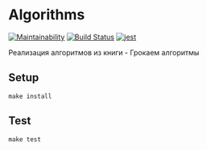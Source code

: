 # Algorithms

[![Maintainability](https://api.codeclimate.com/v1/badges/ddf1448d4125e555bf20/maintainability)](https://codeclimate.com/github/DimaKabanov/Algorithms/maintainability)
[![Build Status](https://travis-ci.org/DimaKabanov/Algorithms.svg?branch=master)](https://travis-ci.org/DimaKabanov/Algorithms)
[![jest](https://facebook.github.io/jest/img/jest-badge.svg)](https://github.com/facebook/jest)

Реализация алгоритмов из книги - Грокаем алгоритмы

## Setup

```console
make install
```

## Test

```console
make test
```